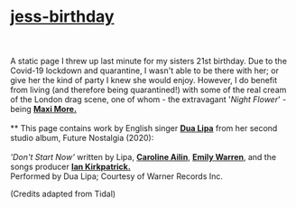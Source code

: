 # <a href="alexci-digital.github.io/jess-birthday">jess-birthday<a>
<br></br>
A static page I threw up last minute for my sisters 21st birthday. Due to the Covid-19 lockdown and quarantine, I wasn't able to be there with her; or give her the kind of party I knew she would enjoy. However, I do benefit from living (and therefore being quarantined!) with some of the real cream of the London drag scene, one of whom - the extravagant '<i>Night Flower</i>' - being <b><a href="https://www.instagram.com/fairyprincessmermaidbarbie">Maxi More.<a></b> 
<br></br>**
This page contains work by  English singer <b><a href="https://www.dualipa.com">Dua Lipa<a></b> from her second studio album, Future Nostalgia (2020):
<br></br>
<i>'Don't Start Now'</i> written by Lipa, <b><a href="https://en.wikipedia.org/wiki/Caroline_Ailin">Caroline Ailin<a></b>, <b><a href="https://en.wikipedia.org/wiki/Emily_Warren">Emily Warren<a></b>, and the songs producer <b><a href="https://en.wikipedia.org/wiki/Ian_Kirkpatrick_(record_producer)">Ian Kirkpatrick.<a></b>
<br>
Performed by Dua Lipa; Courtesy of Warner Records Inc.
  
(Credits adapted from Tidal)
